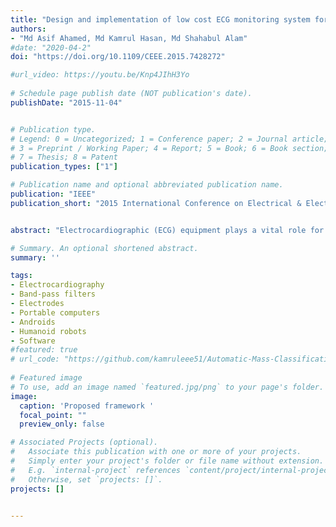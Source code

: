 ```yaml
---
title: "Design and implementation of low cost ECG monitoring system for the patient using smartphone"
authors:
- "Md Asif Ahamed, Md Kamrul Hasan, Md Shahabul Alam"
#date: "2020-04-2"
doi: "https://doi.org/10.1109/CEEE.2015.7428272"

#url_video: https://youtu.be/Knp4JIhH3Yo
  
# Schedule page publish date (NOT publication's date).
publishDate: "2015-11-04"


# Publication type.
# Legend: 0 = Uncategorized; 1 = Conference paper; 2 = Journal article;
# 3 = Preprint / Working Paper; 4 = Report; 5 = Book; 6 = Book section;
# 7 = Thesis; 8 = Patent
publication_types: ["1"]

# Publication name and optional abbreviated publication name.
publication: "IEEE"
publication_short: "2015 International Conference on Electrical & Electronic Engineering (ICEEE)"


abstract: "Electrocardiographic (ECG) equipment plays a vital role for diagnosis of cardiac disease. However, the cost of this equipment is huge and the operation is too much complex which cannot offer better services to a large population in developing countries like Bangladesh. In this paper, we have designed and implemented a low cost portable single channel ECG monitoring system using smartphone having android operating system and Arduino. This manuscript also demonstrates the use of Android smartphone for processing and visualizing ECG signal. Our designed system is battery powered and it gives wireless feature. This system can also be used with desktop computer or laptop having either Windows, Linux or Mac OS. For this purpose a software is developed. An Android application is developed using Processing IDE, which requires Android version 2.3 and API level of 10. This application does not need USB host API. For this reason, around 98% Android smartphone in the market can be used for this system."

# Summary. An optional shortened abstract.
summary: ''

tags:
- Electrocardiography
- Band-pass filters
- Electrodes
- Portable computers
- Androids
- Humanoid robots
- Software
#featured: true
# url_code: "https://github.com/kamruleee51/Automatic-Mass-Classification-in-Breast"
  
# Featured image
# To use, add an image named `featured.jpg/png` to your page's folder.
image:
  caption: 'Proposed framework '
  focal_point: ""
  preview_only: false

# Associated Projects (optional).
#   Associate this publication with one or more of your projects.
#   Simply enter your project's folder or file name without extension.
#   E.g. `internal-project` references `content/project/internal-project/index.md`.
#   Otherwise, set `projects: []`.
projects: []


---
```

